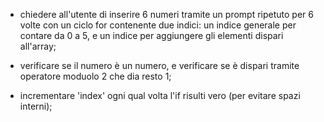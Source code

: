 - chiedere all'utente di inserire 6 numeri tramite un prompt ripetuto per 6 volte con un ciclo for contenente due indici: un indice generale per contare da 0 a 5, 
  e un indice per aggiungere gli elementi dispari all'array;

- verificare se il numero è un numero, e verificare se è dispari tramite operatore moduolo 2 che dia resto 1;
- incrementare 'index' ogni qual volta l'if risulti vero (per evitare spazi interni);
